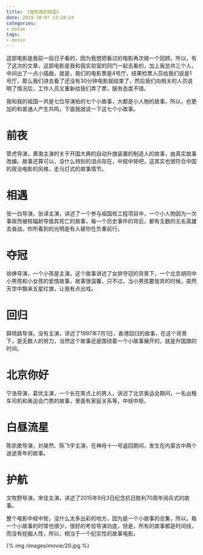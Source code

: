 ```yaml
---
title: 《我和我的祖国》
date: 2019-10-07 13:28:24
categories:
- movie
tags:
- movie
---
```

这部电影是我前一段日子看的，因为我想把看过的电影再次做一个回顾，所以，有了这次的文章，这部电影是我和我实验室的同门一起去看的，加上我总共三个人，中间出了一点小插曲，就是，我们的电影票是4号厅，结果检票人员给我们说是1号厅，那么我们进去看了还没有30分钟电影就结束了，然后我们向相关的人员说明了情况后，工作人员又重新给我们弄了票，服务态度不错。
<!-- more -->
我和我的祖国一共是七位导演拍的七个小故事，大都是小人物的故事，所以，也更加的和普通人产生共鸣，下面我就说一下这七个小故事。
# 前夜

管虎导演，黄渤主演的关于开国大典的自动升旗装置的制造人的故事，由真实故事改编。故事还算可以，没什么特别的泪点存在，中规中矩吧，这其实也很符合中国的政治电影的风格，走马灯式的故事情节。

# 相遇

张一白导演，张译主演，讲述了一个参与祖国核工程项目中，一个小人物因为一次事故而被核辐射导致其死亡的故事，每一个历史事件的背后，都有无数的无名英雄去奋战，你所看到的光明是有人替你在负重前行。

# 夺冠

徐峥导演，一个小孩是主演，这个故事讲述了女排夺冠的背景下，一个北京胡同中小男孩和小女孩的爱情故事，故事很温馨，只不过，当小男孩要放弃的时候，突然天空中飘来五星红旗，让我有点出戏。

# 回归

薛晓路导演，没有主演，讲述了1997年7月1日，香港回归的故事，在这个背景下，是无数人的努力，当然这个故事还是围绕着一个小故事展开的，就是升国旗的时间。

# 北京你好

宁浩导演，葛优主演，一个长在笑点上的男人，讲述了北京奥运会期间，一名出租车司机和奥运会门票的故事，里面有家庭关系等，中规中矩。

# 白昼流星

陈凯歌导演，刘昊然、陈飞宇主演，在神舟十一号返回期间，发生在内蒙古中两个迷途青年的故事。

# 护航

文牧野导演，宋佳主演，讲述了2015年9月3日纪念抗日胜利70周年阅兵式的故事。

整个电影中规中矩，没什么太多出彩的地方，因为是一个小故事的总集，所以，每一个小故事的时常也很少，很好的考验导演功底，但是，所有的故事都是时间线，而没有挖掘人性，所以，相当于一个纪实性的故事电影。

{% img /images/movie/20.jpg %}
